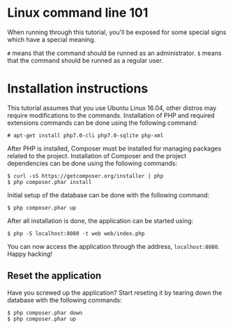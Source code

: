 
# Linux command line 101

When running through this tutorial, you'll be exposed for some special signs
which have a special meaning.

`#` means that the command should be runned as an administrator.
`$` means that the command should be runned as a regular user.

# Installation instructions

This tutorial assumes that you use Ubuntu Linux 16.04, other distros may require
modifications to the commands. Installation of PHP and required extensions
commands can be done using the following command:

```
# apt-get install php7.0-cli php7.0-sqlite php-xml
```

After PHP is installed, Composer must be installed for managing packages related
to the project. Installation of Composer and the project dependencies can be
done using the following commands:

```
$ curl -sS https://getcomposer.org/installer | php
$ php composer.phar install
```

Initial setup of the database can be done with the following command:

```
$ php composer.phar up
```

After all installation is done, the application can be started using:

```
$ php -S localhost:8080 -t web web/index.php
```

You can now access the application through the address, `localhost:8080`.
Happy hacking!

## Reset the application

Have you screwed up the application? Start reseting it by tearing down the
database with the following commands:

```
$ php composer.phar down
$ php composer.phar up
```

